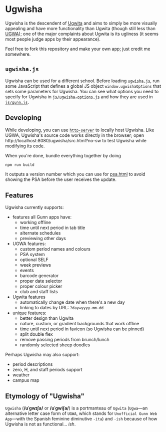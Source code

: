 # Ugwisha

Ugwisha is the descendent of
[Ugwita](https://orbiit.github.io/gunn-web-app/lite/) and aims to simply be more
visually appealing and have more functionality than Ugwita (though still less
than [UGWA](https://orbiit.github.io/gunn-web-app/)); one of the major
complaints about Ugwita is its ugliness (it seems most people judge apps by
their appearance).

Feel free to fork this repository and make your own app; just credit me
somewhere.

## `ugwisha.js`

Ugwisha can be used for a different school. Before loading
[`ugwisha.js`](./ugwisha.js), run some JavaScript that defines a global JS
object `window.ugwishaOptions` that sets some parameters for Ugwisha. You can
see what options you need to specify for Ugwisha in
[`js/ugwisha-options.js`](js/ugwisha-options.js) and how they are used in
[`js/gunn.js`](./js/gunn.js).

## Developing

While developing, you can use
[`http-server`](https://www.npmjs.com/package/http-server) to locally host
Ugwisha. Like UGWA, Ugwisha's source code works directly in the browser; open
http://localhost:8080/ugwisha/src.html?no-sw to test Ugwisha while modifying its
code.

When you're done, bundle everything together by doing

```sh
npm run build
```

It outputs a version number which you can use for [psa.html](./psa.html) to
avoid showing the PSA before the user receives the update.

## Features

Ugwisha currently supports:

- features all Gunn apps have:
  - working offline
  - time until next period in tab title
  - alternate schedules
  - previewing other days
- UGWA features:
  - custom period names and colours
  - PSA system
  - optional SELF
  - week previews
  - events
  - barcode generator
  - proper date selector
  - proper colour picker
  - club and staff lists
- Ugwita features
  - automatically change date when there's a new day
  - linking to dates by URL: `?day=yyyy-mm-dd`
- unique features:
  - better design than Ugwita
  - nature, custom, or gradient backgrounds that work offline
  - time until next period in favicon (so Ugwisha can be pinned)
  - split double flex
  - remove passing periods from brunch/lunch
  - randomly selected sheep doodles

Perhaps Ugwisha may also support:

- period descriptions
- zero, H, and staff periods support
- weather
- campus map

## Etymology of "Ugwisha"

`Ugwisha` (**/uˈɡwɪʃa/** or **/uˈɡwiʃa/**) is a portmanteau of `Ugwita`
(`Ugwa`&mdash;an alternative letter case form of `UGWA`, which stands for
`Unofficial Gunn Web App`&mdash;with the Spanish feminine diminutive `-ita`) and
`-ish` because of how Ugwisha is not as functional... *ish*.
